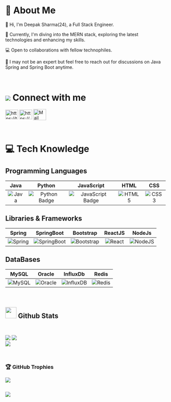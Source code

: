 # 🌅 About Me
👋  Hi, I'm Deepak Sharma(24), a Full Stack Engineer.

🚀 Currently, I'm diving into the MERN stack, exploring the latest technologies and enhancing my skills.

💻 Open to collaborations with fellow technophiles.

🌱 I may not be an expert but feel free to reach out for discussions on Java Spring and Spring Boot anytime.

<br>

# <img src="https://img.icons8.com/?size=24&id=2103&format=png"/><span> Connect with me</span>

<p align="left">
<a href="https://twitter.com/Deepak00_Sh" target="blank"><img align="center" src="https://logowik.com/content/uploads/images/twitter-x5265.logowik.com.webp" alt="https://twitter.com/deepak00_sh" height="30" width="40" margin-right:10px;" /></a>
<a href="https://www.linkedin.com/in/deepak-sharma-401004201/" target="blank"><img align="center" src="https://raw.githubusercontent.com/rahuldkjain/github-profile-readme-generator/master/src/images/icons/Social/linked-in-alt.svg" alt="https://www.linkedin.com/in/deepak-sharma-401004201/" height="30" width="40" /></a>
<a href="mailto:youcansend2ds@gmail.com" target="blank"><img align="center" src="https://img.icons8.com/?size=300&id=9rAH3aJTe5Vu&format=png" alt="Mail" height="35" width="40" /></a><br> 
</p>
 <br>
 
# 💻 Tech Knowledge 

## Programming Languages
| Java | Python | JavaScript | HTML | CSS | 
|:----:|:------:|:----------:|:----------:| :----------:|
| ![Java](https://img.shields.io/badge/java-%23ED8B00.svg?style=for-the-badge&logo=openjdk&logoColor=white)| ![Python Badge](https://img.shields.io/badge/python-3670A0?style=for-the-badge&logo=python&logoColor=ffdd54) | ![JavaScript Badge](https://img.shields.io/badge/javascript-%23323330.svg?style=for-the-badge&logo=javascript&logoColor=%23F7DF1E) | ![HTML5](https://img.shields.io/badge/html5-%23E34F26.svg?style=for-the-badge&logo=html5&logoColor=white) | ![CSS3](https://img.shields.io/badge/css3-%231572B6.svg?style=for-the-badge&logo=css3&logoColor=white)|

## Libraries & Frameworks

| Spring | SpringBoot | Bootstrap | ReactJS | NodeJs |
|:------:|:-----:|:-----:|:------:|:------:|
| ![Spring](https://img.shields.io/badge/spring-%236DB33F.svg?style=for-the-badge&logo=spring&logoColor=white) | ![SpringBoot](https://img.shields.io/badge/springboot-%236DB33F.svg?style=for-the-badge&logo=springboot&logoColor=white) | ![Bootstrap](https://img.shields.io/badge/bootstrap-%238511FA.svg?style=for-the-badge&logo=bootstrap&logoColor=white) | ![React](https://img.shields.io/badge/react-%2320232a.svg?style=for-the-badge&logo=react&logoColor=%2361DAFB) | ![NodeJS](https://img.shields.io/badge/node.js-6DA55F?style=for-the-badge&logo=node.js&logoColor=white)|

## DataBases

| MySQL | Oracle | InfluxDb | Redis |
|:------:|:-----:|:-----:|:-----:|
|![MySQL](https://img.shields.io/badge/mysql-%2300f.svg?style=for-the-badge&logo=mysql&logoColor=white)| ![Oracle](https://img.shields.io/badge/oracle-%2000f.svg?style=for-the-badge&logo=oracle&logoColor=red) | ![InfluxDB](https://img.shields.io/badge/InfluxDB-22ADF6?style=for-the-badge&logo=InfluxDB&logoColor=white)| ![Redis](https://img.shields.io/badge/redis-%23DD0031.svg?style=for-the-badge&logo=redis&logoColor=white)|
<br>

## <img src="https://media.giphy.com/media/iY8CRBdQXODJSCERIr/giphy.gif" width="35"><b> Github Stats </b>
<br>

![](https://github-readme-stats.vercel.app/api?username=Deepak00-Sh&theme=radical&hide_border=true&include_all_commits=true&count_private=true)
![](https://github-readme-streak-stats.herokuapp.com/?user=Deepak00-Sh&theme=radical&hide_border=true)<br/>
![](https://github-readme-stats.vercel.app/api/top-langs/?username=Deepak00-Sh&theme=radical&hide_border=true&include_all_commits=true&count_private=true&layout=compact)



<br>
<h3 align="left">🏆 GitHub Trophies </h3>

![](https://github-profile-trophy.vercel.app/?username=Deepak00-Sh&theme=radical&no-frame=false&no-bg=true&margin-w=4)

## 
[![](https://visitcount.itsvg.in/api?id=Deepak00-Sh&label=Almost%20there&color=1&icon=0&pretty=false)](https://visitcount.itsvg.in)

